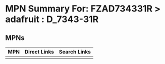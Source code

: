 



# MPN Summary For: FZAD734331R > adafruit : D_7343-31R

## MPNs
  

|MPN|Direct Links|Search Links|
| :--- | :--- | :--- |
||||

